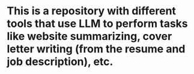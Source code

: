# This is a repository with different tools that use LLM to perform tasks like website summarizing, cover letter writing (from the resume and job description), etc.